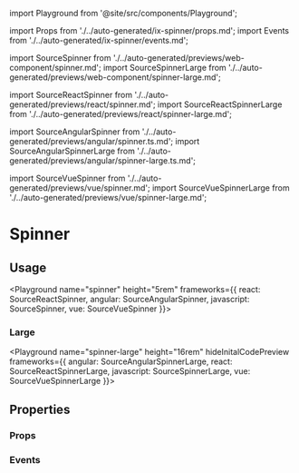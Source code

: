 import Playground from '@site/src/components/Playground';

import Props from './../auto-generated/ix-spinner/props.md';
import Events from './../auto-generated/ix-spinner/events.md';

import SourceSpinner from './../auto-generated/previews/web-component/spinner.md';
import SourceSpinnerLarge from './../auto-generated/previews/web-component/spinner-large.md';

import SourceReactSpinner from './../auto-generated/previews/react/spinner.md';
import SourceReactSpinnerLarge from './../auto-generated/previews/react/spinner-large.md';

import SourceAngularSpinner from './../auto-generated/previews/angular/spinner.ts.md';
import SourceAngularSpinnerLarge from './../auto-generated/previews/angular/spinner-large.ts.md';

import SourceVueSpinner from './../auto-generated/previews/vue/spinner.md';
import SourceVueSpinnerLarge from './../auto-generated/previews/vue/spinner-large.md';

# Spinner

## Usage

<Playground
name="spinner" height="5rem"
frameworks={{
  react: SourceReactSpinner,
  angular: SourceAngularSpinner,
  javascript: SourceSpinner,
  vue: SourceVueSpinner
}}></Playground>

### Large

<Playground
name="spinner-large" height="16rem"
hideInitalCodePreview
frameworks={{
  angular: SourceAngularSpinnerLarge,
  react: SourceReactSpinnerLarge,
  javascript: SourceSpinnerLarge,
  vue: SourceVueSpinnerLarge
}}></Playground>

## Properties

### Props
<!-- remove "sencodary" from Spinner Type -->

<Props />

### Events

<Events />

